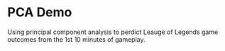 # PCA Demo
Using principal component analysis to perdict Leauge of Legends game outcomes from the 1st 10 minutes of gameplay. 
